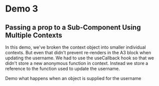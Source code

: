 # Demo 3
## Passing a prop to a Sub-Component Using Multiple Contexts

In this demo, we've broken the context object into smaller individual contexts.  But even that
didn't prevent re-renders in the A3 block when updating the username.  We had to use the useCallback
hook so that we didn't store a new anonymous function in context.  Instead we store a reference to
the function used to update the username.

Demo what happens when an object is supplied for the username